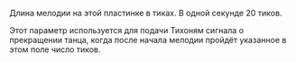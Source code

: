 Длина мелодии на этой пластинке в тиках. В одной секунде 20 тиков.

Этот параметр используется для подачи Тихоням сигнала о прекращении танца, когда после начала мелодии пройдёт указанное в этом поле число тиков.
